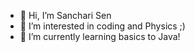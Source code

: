 - 👋 Hi, I’m Sanchari Sen
- 👀 I’m interested in coding and Physics ;)
- 🌱 I’m currently learning basics to Java!


<!---
Sanchari-Sen/Sanchari-Sen is a ✨ special ✨ repository because its `README.md` (this file) appears on your GitHub profile.
You can click the Preview link to take a look at your changes.
--->
